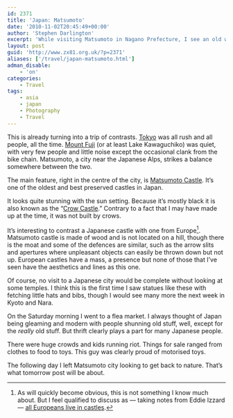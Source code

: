 ```yaml
---
id: 2371
title: 'Japan: Matsumoto'
date: '2010-11-02T20:45:49+00:00'
author: 'Stephen Darlington'
excerpt: 'While visiting Matsumoto in Nagano Prefecture, I see an old wooden castle, temples and large crowds at a flea market.'
layout: post
guid: 'http://www.zx81.org.uk/?p=2371'
aliases: ['/travel/japan-matsumoto.html']
adman_disable:
    - 'on'
categories:
    - Travel
tags:
    - asia
    - japan
    - Photography
    - Travel
---
```


This is already turning into a trip of contrasts. [Tokyo](http://www.zx81.org.uk/travel/japan-tokyo.html) was all rush and all people, all the time. [Mount Fuji](http://www.zx81.org.uk/travel/japan-mount-fuji.html) (or at least Lake Kawaguchiko) was quiet, with very few people and little noise except the occasional clank from the bike chain. Matsumoto, a city near the Japanese Alps, strikes a balance somewhere between the two.

The main feature, right in the centre of the city, is [Matsumoto Castle](http://www.japan-guide.com/e/e6051.html). It’s one of the oldest and best preserved castles in Japan.

It looks quite stunning with the sun setting. Because it’s mostly black it is also known as the “[Crow Castle](http://en.wikipedia.org/wiki/Matsumoto_Castle).” Contrary to a fact that I may have made up at the time, it was not built by crows.

It’s interesting to contrast a Japanese castle with one from Europe[^1]. Matsumoto castle is made of wood and is not located on a hill, though there is the moat and some of the defences are similar, such as the arrow slits and apertures where unpleasant objects can easily be thrown down but not up. European castles have a mass, a presence but none of those that I’ve seen have the aesthetics and lines as this one.

Of course, no visit to a Japanese city would be complete without looking at some temples. I think this is the first time I saw statues like these with fetching little hats and bibs, though I would see many more the next week in Kyoto and Nara.

On the Saturday morning I went to a flea market. I always thought of Japan being gleaming and modern with people shunning old stuff, well, except for the *really* old stuff. But thrift clearly plays a part for many Japanese people.

There were huge crowds and kids running riot. Things for sale ranged from clothes to food to toys. This guy was clearly proud of motorised toys.

The following day I left Matsumoto city looking to get back to nature. That’s what tomorrow post will be about.
[^1]: As will quickly become obvious, this is not something I know much about. But I feel qualified to discuss as — taking notes from Eddie Izzard — [all Europeans live in castles](http://www.auntiemomo.com/cakeordeath/d2ktranscription.html#history).
